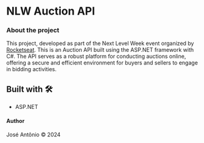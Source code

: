 # NLW Auction API

### About the project
This project, developed as part of the Next Level Week event organized by [Rocketseat](https://www.rocketseat.com.br).
This is an Auction API built using the ASP.NET framework with C#. The API serves as a robust platform for conducting auctions online, offering a secure and efficient environment for buyers and sellers to engage in bidding activities.

## Built with 🛠️
- ASP.NET

#### Author
José Antônio ©️ 2024
